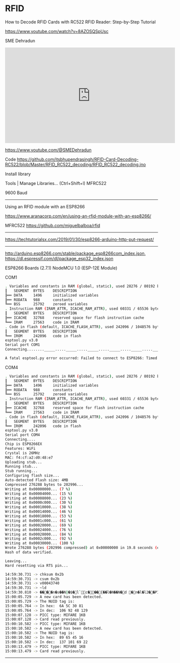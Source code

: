 # RFID

How to Decode RFID Cards with RC522 RFID Reader: Step-by-Step Tutorial

https://www.youtube.com/watch?v=8AZOSQSpUsc

SME Dehradun

<iframe width="560" height="315" src="https://www.youtube.com/embed/8AZOSQSpUsc" title="YouTube video player" frameborder="0" allow="accelerometer; autoplay; clipboard-write; encrypted-media; gyroscope; picture-in-picture; web-share" allowfullscreen></iframe>

https://www.youtube.com/@SMEDehradun

Code
https://github.com/itsbhupendrasingh/RFID-Card-Decoding-RC522/blob/Master/RFID_RC522_decoding/RFID_RC522_decoding.ino

Install library

Tools | Manage Libraries... (Ctrl+Shift+I)
MFRC522

9600 Baud

---

Using an RFID module with an ESP8266

https://www.aranacorp.com/en/using-an-rfid-module-with-an-esp8266/

MFRC522
https://github.com/miguelbalboa/rfid

---

https://techtutorialsx.com/2019/01/30/esp8266-arduino-http-put-request/

---

http://arduino.esp8266.com/stable/package_esp8266com_index.json, https://dl.espressif.com/dl/package_esp32_index.json

ESP8266 Boards (2.7.1)
NodeMCU 1.0 (ESP-12E Module)

COM1

```bash
. Variables and constants in RAM (global, static), used 28276 / 80192 bytes (35%)
║   SEGMENT  BYTES    DESCRIPTION
╠══ DATA     1496     initialized variables
╠══ RODATA   988      constants       
╚══ BSS      25792    zeroed variables
. Instruction RAM (IRAM_ATTR, ICACHE_RAM_ATTR), used 60331 / 65536 bytes (92%)
║   SEGMENT  BYTES    DESCRIPTION
╠══ ICACHE   32768    reserved space for flash instruction cache
╚══ IRAM     27563    code in IRAM    
. Code in flash (default, ICACHE_FLASH_ATTR), used 242096 / 1048576 bytes (23%)
║   SEGMENT  BYTES    DESCRIPTION
╚══ IROM     242096   code in flash   
esptool.py v3.0
Serial port COM1
Connecting........_____....._____....._____....._____....._____....._____....._____

A fatal esptool.py error occurred: Failed to connect to ESP8266: Timed out waiting for packet header
```

COM4

```bash
. Variables and constants in RAM (global, static), used 28276 / 80192 bytes (35%)
║   SEGMENT  BYTES    DESCRIPTION
╠══ DATA     1496     initialized variables
╠══ RODATA   988      constants       
╚══ BSS      25792    zeroed variables
. Instruction RAM (IRAM_ATTR, ICACHE_RAM_ATTR), used 60331 / 65536 bytes (92%)
║   SEGMENT  BYTES    DESCRIPTION
╠══ ICACHE   32768    reserved space for flash instruction cache
╚══ IRAM     27563    code in IRAM    
. Code in flash (default, ICACHE_FLASH_ATTR), used 242096 / 1048576 bytes (23%)
║   SEGMENT  BYTES    DESCRIPTION
╚══ IROM     242096   code in flash   
esptool.py v3.0
Serial port COM4
Connecting....
Chip is ESP8266EX
Features: WiFi
Crystal is 26MHz
MAC: f4:cf:a2:d0:48:e7
Uploading stub...
Running stub...
Stub running...
Configuring flash size...
Auto-detected Flash size: 4MB
Compressed 276288 bytes to 202996...
Writing at 0x00000000... (7 %)
Writing at 0x00004000... (15 %)
Writing at 0x00008000... (23 %)
Writing at 0x0000c000... (30 %)
Writing at 0x00010000... (38 %)
Writing at 0x00014000... (46 %)
Writing at 0x00018000... (53 %)
Writing at 0x0001c000... (61 %)
Writing at 0x00020000... (69 %)
Writing at 0x00024000... (76 %)
Writing at 0x00028000... (84 %)
Writing at 0x0002c000... (92 %)
Writing at 0x00030000... (100 %)
Wrote 276288 bytes (202996 compressed) at 0x00000000 in 19.8 seconds (effective 111.4 kbit/s)...
Hash of data verified.

Leaving...
Hard resetting via RTS pin...
```

```bash
14:59:30.731 -> chksum 0x2b
14:59:30.731 -> csum 0x2b
14:59:30.731 -> v00043740
14:59:30.731 -> ~ld
14:59:30.810 -> ����n�s��N|�$�l`c���{��l�N��N�d �n�l�l2��PICC type: MIFARE 1KB
15:00:05.729 -> A new card has been detected.
15:00:05.729 -> The NUID tag is:
15:00:05.764 -> In hex:  6A 5C 30 81
15:00:05.764 -> In dec:  106 92 48 129
15:00:07.128 -> PICC type: MIFARE 1KB
15:00:07.128 -> Card read previously.
15:00:10.582 -> PICC type: MIFARE 1KB
15:00:10.582 -> A new card has been detected.
15:00:10.582 -> The NUID tag is:
15:00:10.582 -> In hex:  89 65 45 16
15:00:10.582 -> In dec:  137 101 69 22
15:00:13.479 -> PICC type: MIFARE 1KB
15:00:13.479 -> Card read previously.
```

---

